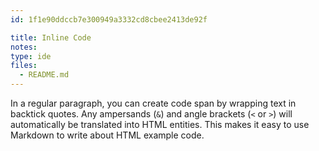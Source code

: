 ```yaml
---
id: 1f1e90ddccb7e300949a3332cd8cbee2413de92f

title: Inline Code
notes:
type: ide
files:
  - README.md
---
```


In a regular paragraph, you can create code span by wrapping text in
backtick quotes. Any ampersands (`&`) and angle brackets (`<` or
`>`) will automatically be translated into HTML entities. This makes
it easy to use Markdown to write about HTML example code.


